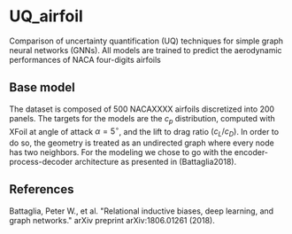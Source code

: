 # UQ_airfoil
Comparison of uncertainty quantification (UQ) techniques for simple graph neural networks (GNNs). All models are trained to predict the aerodynamic performances of NACA four-digits airfoils

## Base model
The dataset is composed of 500 NACAXXXX airfoils discretized into 200 panels. The targets for the models are the $c_p$ distribution, computed with XFoil at angle of attack $\alpha=5^{\circ}$, and the lift to drag ratio $(c_L/c_D)$. In order to do so, the geometry is treated as an undirected graph where every node has two neighbors. For the modeling we chose to go with the encoder-process-decoder architecture as presented in (Battaglia2018).



## References
Battaglia, Peter W., et al. "Relational inductive biases, deep learning, and graph networks." arXiv preprint arXiv:1806.01261 (2018).
